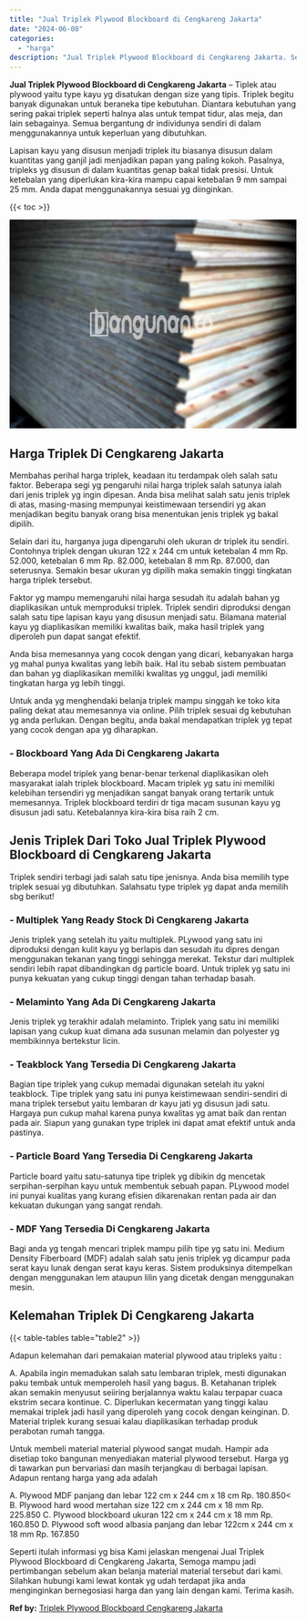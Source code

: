 ```yaml
---
title: "Jual Triplek Plywood Blockboard di Cengkareng Jakarta"
date: "2024-06-08"
categories: 
  - "harga"
description: "Jual Triplek Plywood Blockboard di Cengkareng Jakarta. Seperti itulah informasi yg bisa Kami jelaskan mengenai Jual Triplek Plywood Blockboard di Cengkareng..."
---
```


**Jual Triplek Plywood Blockboard di Cengkareng Jakarta** – Tiplek atau plywood yaitu type kayu yg disatukan dengan size yang tipis. Triplek begitu banyak digunakan untuk beraneka tipe kebutuhan. Diantara kebutuhan yang sering pakai triplek seperti halnya alas untuk tempat tidur, alas meja, dan lain sebagainya. Semua bergantung dr individunya sendiri di dalam menggunakannya untuk keperluan yang dibutuhkan.

Lapisan kayu yang disusun menjadi triplek itu biasanya disusun dalam kuantitas yang ganjil jadi menjadikan papan yang paling kokoh. Pasalnya, tripleks yg disusun di dalam kuantitas genap bakal tidak presisi. Untuk ketebalan yang diperlukan kira-kira mampu capai ketebalan 9 mm sampai 25 mm. Anda dapat menggunakannya sesuai yg diinginkan.

{{< toc >}}

![Jual Triplek Plywood Blockboard di Cengkareng Jakarta](/images/jual-triplek-murah-32.png)

## Harga Triplek Di Cengkareng Jakarta

Membahas perihal harga triplek, keadaan itu terdampak oleh salah satu faktor. Beberapa segi yg pengaruhi nilai harga triplek salah satunya ialah dari jenis triplek yg ingin dipesan. Anda bisa melihat salah satu jenis triplek di atas, masing-masing mempunyai keistimewaan tersendiri yg akan menjadikan begitu banyak orang bisa menentukan jenis triplek yg bakal dipilih.

Selain dari itu, harganya juga dipengaruhi oleh ukuran dr triplek itu sendiri. Contohnya triplek dengan ukuran 122 x 244 cm untuk ketebalan 4 mm Rp. 52.000, ketebalan 6 mm Rp. 82.000, ketebalan 8 mm Rp. 87.000, dan seterusnya. Semakin besar ukuran yg dipilih maka semakin tinggi tingkatan harga triplek tersebut.

Faktor yg mampu memengaruhi nilai harga sesudah itu adalah bahan yg diaplikasikan untuk memproduksi triplek. Triplek sendiri diproduksi dengan salah satu tipe lapisan kayu yang disusun menjadi satu. Bilamana material kayu yg diaplikasikan memiliki kwalitas baik, maka hasil triplek yang diperoleh pun dapat sangat efektif.

Anda bisa memesannya yang cocok dengan yang dicari, kebanyakan harga yg mahal punya kwalitas yang lebih baik. Hal itu sebab sistem pembuatan dan bahan yg diaplikasikan memiliki kwalitas yg unggul, jadi memiliki tingkatan harga yg lebih tinggi.

Untuk anda yg menghendaki belanja triplek mampu singgah ke toko kita paling dekat atau memesannya via online. Pilih triplek sesuai dg kebutuhan yg anda perlukan. Dengan begitu, anda bakal mendapatkan triplek yg tepat yang cocok dengan apa yg diharapkan.

### \- Blockboard Yang Ada Di Cengkareng Jakarta

Beberapa model triplek yang benar-benar terkenal diaplikasikan oleh masyarakat ialah triplek blockboard. Macam triplek yg satu ini memiliki kelebihan tersendiri yg menjadikan sangat banyak orang tertarik untuk memesannya. Triplek blockboard terdiri dr tiga macam susunan kayu yg disusun jadi satu. Ketebalannya kira-kira bisa raih 2 cm.

## Jenis Triplek Dari Toko Jual Triplek Plywood Blockboard di Cengkareng Jakarta

Triplek sendiri terbagi jadi salah satu tipe jenisnya. Anda bisa memilih type triplek sesuai yg dibutuhkan. Salahsatu type triplek yg dapat anda memilih sbg berikut!

### \- Multiplek Yang Ready Stock Di Cengkareng Jakarta

Jenis triplek yang setelah itu yaitu multiplek. PLywood yang satu ini diproduksi dengan kulit kayu yg berlapis dan sesudah itu dipres dengan menggunakan tekanan yang tinggi sehingga merekat. Tekstur dari multiplek sendiri lebih rapat dibandingkan dg particle board. Untuk triplek yg satu ini punya kekuatan yang cukup tinggi dengan tahan terhadap basah.

### \- Melaminto Yang Ada Di Cengkareng Jakarta

Jenis triplek yg terakhir adalah melaminto. Triplek yang satu ini memiliki lapisan yang cukup kuat dimana ada susunan melamin dan polyester yg membikinnya bertekstur licin.

### \- Teakblock Yang Tersedia Di Cengkareng Jakarta

Bagian tipe triplek yang cukup memadai digunakan setelah itu yakni teakblock. Tipe triplek yang satu ini punya keistimewaan sendiri-sendiri di mana triplek tersebut yaitu lembaran dr kayu jati yg disusun jadi satu. Hargaya pun cukup mahal karena punya kwalitas yg amat baik dan rentan pada air. Siapun yang gunakan type triplek ini dapat amat efektif untuk anda pastinya.

### \- Particle Board Yang Tersedia Di Cengkareng Jakarta

Particle board yaitu satu-satunya tipe triplek yg dibikin dg mencetak serpihan-serpihan kayu untuk membentuk sebuah papan. PLywood model ini punyai kualitas yang kurang efisien dikarenakan rentan pada air dan kekuatan dukungan yang sangat rendah.

### \- MDF Yang Tersedia Di Cengkareng Jakarta

Bagi anda yg tengah mencari triplek mampu pilih tipe yg satu ini. Medium Density Fiberboard (MDF) adalah salah satu jenis triplek yg dicampur pada serat kayu lunak dengan serat kayu keras. Sistem produksinya ditempelkan dengan menggunakan lem ataupun lilin yang dicetak dengan menggunakan mesin.

## Kelemahan Triplek Di Cengkareng Jakarta

{{< table-tables table="table2" >}}

Adapun kelemahan dari pemakaian material plywood atau tripleks yaitu :

A. Apabila ingin memadukan salah satu lembaran triplek, mesti digunakan paku tembak untuk memperoleh hasil yang bagus. B. Ketahanan triplek akan semakin menyusut seiiring berjalannya waktu kalau terpapar cuaca ekstrim secara kontinue. C. Diperlukan kecermatan yang tinggi kalau memakai triplek jadi hasil yang diperoleh yang cocok dengan keinginan. D. Material triplek kurang sesuai kalau diaplikasikan terhadap produk perabotan rumah tangga.

Untuk membeli material material plywood sangat mudah. Hampir ada disetiap toko bangunan menyediakan material plywood tersebut. Harga yg di tawarkan pun bervariasi dan masih terjangkau di berbagai lapisan. Adapun rentang harga yang ada adalah

A. Plywood MDF panjang dan lebar 122 cm x 244 cm x 18 cm Rp. 180.850< B. Plywood hard wood mertahan size 122 cm x 244 cm x 18 mm Rp. 225.850 C. Plywood blockboard ukuran 122 cm x 244 cm x 18 mm Rp. 160.850 D. Plywood soft wood albasia panjang dan lebar 122cm x 244 cm x 18 mm Rp. 167.850

Seperti itulah informasi yg bisa Kami jelaskan mengenai Jual Triplek Plywood Blockboard di Cengkareng Jakarta, Semoga mampu jadi pertimbangan sebelum akan belanja material material tersebut dari kami. Silahkan hubungi kami lewat kontak yg udah terdapat jika anda menginginkan bernegosiasi harga dan yang lain dengan kami. Terima kasih.

**Ref by:** [Triplek Plywood Blockboard Cengkareng Jakarta](https://id.wikipedia.org/wiki/Triplek)
